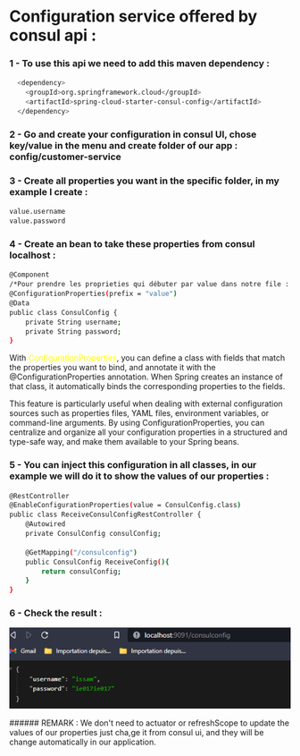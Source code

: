 # Configuration service offered by consul api : 
### 1 - To use this api we need to add this maven dependency : 
```bash
  <dependency>
    <groupId>org.springframework.cloud</groupId>
    <artifactId>spring-cloud-starter-consul-config</artifactId>
  </dependency>
```

### 2 - Go and create your configuration in consul UI, chose key/value in the menu and create folder of our app : config/customer-service
### 3 - Create all properties you want in the specific folder, in my example I create : 
```bash
value.username
value.password
```

### 4 - Create an bean to take these properties from consul localhost : 
```bash
@Component
/*Pour prendre les proprieties qui débuter par value dans notre file : customer-service dans consul*/
@ConfigurationProperties(prefix = "value")
@Data
public class ConsulConfig {
    private String username;
    private String password;
}
```
With <font color="yellow">ConfigurationProperties</font>, you can define a class with fields that match the properties you want to bind, and annotate it with the @ConfigurationProperties annotation. When Spring creates an instance of that class, it automatically binds the corresponding properties to the fields.

This feature is particularly useful when dealing with external configuration sources such as properties files, YAML files, environment variables, or command-line arguments. By using ConfigurationProperties, you can centralize and organize all your configuration properties in a structured and type-safe way, and make them available to your Spring beans.
### 5 - You can inject this configuration in all classes, in our example we will do it to show the values of our properties :
```bash
@RestController
@EnableConfigurationProperties(value = ConsulConfig.class)
public class ReceiveConsulConfigRestController {
    @Autowired
    private ConsulConfig consulConfig;

    @GetMapping("/consulconfig")
    public ConsulConfig ReceiveConfig(){
        return consulConfig;
    }
}
```
### 6 - Check the result : 
<p align="center">
<img src="https://raw.githubusercontent.com/ie017/fundamentals-to-microservice-design/main/CustomerService/ConsulConfigTest.png" />
</p>
###### REMARK : We don't need to actuator or refreshScope to update the values of our properties just cha,ge it from consul ui, and they will be change automatically in our application.